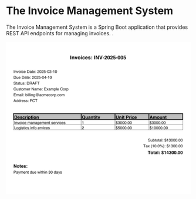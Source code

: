 # The Invoice Management System

The Invoice Management System is a Spring Boot application that provides REST API endpoints for managing invoices. 
.


<img src='./screenshot%20.png' title='screenshot'  alt='screenshot'/>


